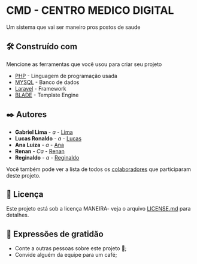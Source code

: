 # CMD - CENTRO MEDICO DIGITAL


Um sistema que vai ser maneiro pros postos de saude 




## 🛠️ Construído com

Mencione as ferramentas que você usou para criar seu projeto

* [PHP](https://www.php.net/docs.php) - Linguagem de programação usada
* [MYSQL](https://dev.mysql.com/doc/) - Banco de dados
* [Laravel](https://laravel.com/) - Framework
* [BLADE](https://laravel.com/docs/11.x/blade) - Template Engine





## ✒️ Autores


* **Gabriel Lima** - *a* - [Lima](https://github.com/gp0987gp)
* **Lucas Ronaldo** - *a* - [Lucas](https://github.com/LucasRonaldo)
* **Ana Luiza** - *a* - [Ana](https://github.com/Analuuuiza)
* **Renan** - *Ca* - [Renan](https://github.com/renanbno)
* **Reginaldo** - *a* - [Reginaldo](https://github.com/Regisjr246)




Você também pode ver a lista de todos os [colaboradores](https://github.com/gp0987gp) que participaram deste projeto.


## 📄 Licença


Este projeto está sob a licença MANEIRA- veja o arquivo [LICENSE.md](youtube.com) para detalhes.



## 🎁 Expressões de gratidão

* Conte a outras pessoas sobre este projeto 📢;
* Convide alguém da equipe para um café;



